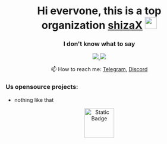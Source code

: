 <h1 align="center">Hi evervone, this is a top organization <a href="https://github.com/shizaX" target="_blank">shizaX</a> 
<img src="https://github.com/blackcater/blackcater/raw/main/images/Hi.gif" height="32"/></h1>
<h3 align="center">I don't know what to say</h3>


<p align='center'>
  <a href="https://t.me/L1ghtsitteLoL">
       <img src="https://img.shields.io/badge/Telegram-2CA5E0?style=for-the-badge&logo=telegram&logoColor=black"/>
   </a>
    <a href="https://discord.gg/QpFHWwX7BW">
       <img src="https://img.shields.io/badge/Discord-2CA5E0?style=for-the-badge&logo=discord&logoColor=black"/>
   </a>
<p align='center'>
   📫 How to reach me: <a href='https://t.me/L1ghtsitteLoL'>Telegram</a>, <a href='https://discord.gg/QpFHWwX7BW'>Discord</a>
</p>

### Us opensource projects:

* nothing like that

<div align="center">
   <a href="https://new.donatepay.ru/@L1ghtsitte">
       <img alt="Static Badge" width="80px" src="https://img.shields.io/badge/donate-for_autor">
   </a>
</div>

